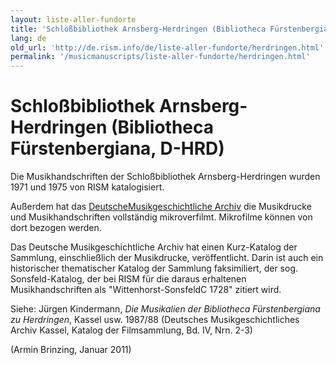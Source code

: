 ```yaml
---
layout: liste-aller-fundorte
title: 'Schloßbibliothek Arnsberg-Herdringen (Bibliotheca Fürstenbergiana, D-HRD)'
lang: de
old_url: 'http://de.rism.info/de/liste-aller-fundorte/herdringen.html'
permalink: '/musicmanuscripts/liste-aller-fundorte/herdringen.html'
---
```



# Schloßbibliothek Arnsberg-Herdringen (Bibliotheca Fürstenbergiana, D-HRD)

Die Musikhandschriften der Schloßbibliothek Arnsberg-Herdringen wurden 1971 und 1975 von RISM katalogisiert.

Außerdem hat das [Deutsche](http://www.dmga.de/ "Opens external link in new window")[Musikgeschichtliche Archiv](http://www.dmga.de/ "Opens external link in new window") die Musikdrucke und Musikhandschriften vollständig mikroverfilmt. Mikrofilme können von dort bezogen werden.

Das Deutsche Musikgeschichtliche Archiv hat einen Kurz-Katalog der Sammlung, einschließlich der Musikdrucke, veröffentlicht. Darin ist auch ein historischer thematischer Katalog der Sammlung faksimiliert, der sog. Sonsfeld-Katalog, der bei RISM für die daraus erhaltenen Musikhandschriften als "Wittenhorst-SonsfeldC 1728" zitiert wird.

Siehe: Jürgen Kindermann, _Die Musikalien der Bibliotheca Fürstenbergiana zu Herdringen_, Kassel usw. 1987/88 (Deutsches Musikgeschichtliches Archiv Kassel, Katalog der Filmsammlung, Bd. IV, Nrn. 2-3)

(Armin Brinzing, Januar 2011)

